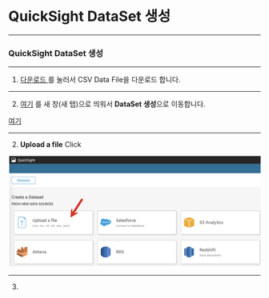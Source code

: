 # QuickSight DataSet 생성



---

### QuickSight DataSet 생성



---

1. [다운로드 ](https://shared-kiwony.s3.ap-northeast-2.amazonaws.com/LoanDefualtsData-train.csv) 를 눌러서 CSV Data File을 다운로드 합니다.



---

2. [여기](https://us-east-1.quicksight.aws.amazon.com/sn/data-sets/new) 를 새 창(새 탭)으로 띄워서 **DataSet 생성**으로 이동합니다.

<a href="https://us-east-1.quicksight.aws.amazon.com/sn/data-sets/new" target="_blank" rel="noopener noreferrer">여기</a>



---

2. **Upload a file** Click

![image-20240316152106955](images/image-20240316152106955.png)



---

3. 

